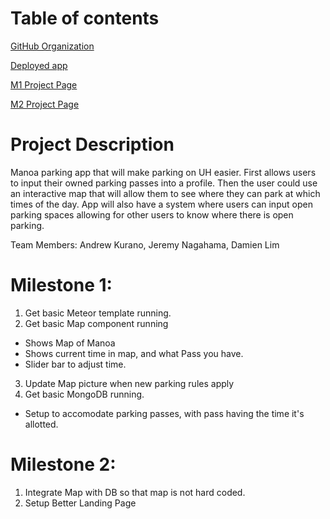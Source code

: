 # Table of contents

[GitHub Organization](https://github.com/manoamaps/source)

[Deployed app](http://manoamaps.meteorapp.com/#/)

[M1 Project Page](https://github.com/manoamaps/source/projects/1)

[M2 Project Page](https://github.com/manoamaps/source/projects/2)

# Project Description
Manoa parking app that will make parking on UH easier. First allows users to input their owned parking passes into a profile.  Then the user could use an interactive map that will allow them to see where they can park at which times of the day.  App will also have a system where users can input open parking spaces allowing for other users to know where there is open parking.

Team Members: Andrew Kurano, Jeremy Nagahama, Damien Lim

# Milestone 1:
 1. Get basic Meteor template running.
 2. Get basic Map component running 
  * Shows Map of Manoa
  * Shows current time in map, and what Pass you have.
  * Slider bar to adjust time.
 3. Update Map picture when new parking rules apply  
 4. Get basic MongoDB running.
  * Setup to accomodate parking passes, with pass having the time it's allotted.


# Milestone 2:
1. Integrate Map with DB so that map is not hard coded.
2. Setup Better Landing Page















